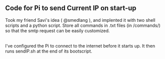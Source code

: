 ##  Code for Pi to send Current IP on start-up

Took my friend Savi's idea ( @smedlang ), and implented it with two shell scripts and a python script.
Store all commands in .txt files (in /commands/) so that the smtp request can be easily customized.

######

I've configured the Pi to connect to the internet before it starts up.
It then runs sendIP.sh at the end of its bootscript.
